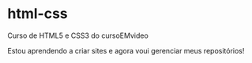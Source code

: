 # html-css
 Curso de HTML5 e CSS3 do cursoEMvideo

Estou aprendendo a criar sites e agora voui gerenciar meus repositórios!